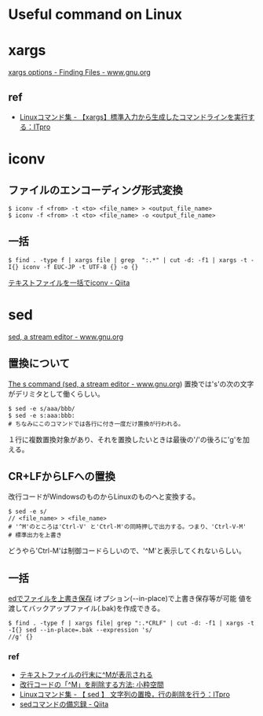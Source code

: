 # Useful command on Linux


# xargs
<a href="https://www.gnu.org/software/findutils/manual/html_node/find_html/xargs-options.html">xargs options - Finding Files - www.gnu.org</a>


## ref
- <a href="http://itpro.nikkeibp.co.jp/article/COLUMN/20140331/547143/">Linuxコマンド集 - 【xargs】標準入力から生成したコマンドラインを実行する：ITpro</a>

# iconv
## ファイルのエンコーディング形式変換
```
$ iconv -f <from> -t <to> <file_name> > <output_file_name>
$ iconv -f <from> -t <to> <file_name> -o <output_file_name>
```

## 一括
```
$ find . -type f | xargs file | grep  ":.*" | cut -d: -f1 | xargs -t -I{} iconv -f EUC-JP -t UTF-8 {} -o {}
```

<a href="https://qiita.com/yocifico/items/316bf6fd22b277cf2aa6">テキストファイルを一括でiconv - Qiita</a>


# sed
<a href="https://www.gnu.org/software/sed/manual/sed.html">sed, a stream editor - www.gnu.org</a>
## 置換について
<a href="https://www.gnu.org/software/sed/manual/sed.html#The-_0022s_0022-Command">The s command (sed, a stream editor - www.gnu.org)</a>
置換では's'の次の文字がデリミタとして働くらしい。
```
$ sed -e s/aaa/bbb/
$ sed -e s:aaa:bbb:
# ちなみにこのコマンドでは各行に付き一度だけ置換が行われる。
```
１行に複数置換対象があり、それを置換したいときは最後の'/'の後ろに'g'を加える。

## CR+LFからLFへの置換
改行コードがWindowsのものからLinuxのものへと変換する。
```
$ sed -e s/// <file_name> > <file_name>
# '^M'のところは'Ctrl-V' と'Ctrl-M'の同時押しで出力する。つまり、'Ctrl-V-M'
# 標準出力を上書き
```
どうやら'Ctrl-M'は制御コードらしいので、'^M'と表示してくれないらしい。

## 一括
<a href="http://www.dab.hi-ho.ne.jp/sasa/biboroku/unix/sed-i.html">edでファイルを上書き保存</a>
iオプション(--in-place)で上書き保存等が可能
値を渡してバックアップファイル(.bak)を作成できる。
```
$ find . -type f | xargs file| grep ":.*CRLF" | cut -d: -f1 | xargs -t -I{} sed --in-place=.bak --expression 's///g' {}
```

### ref
- <a href="http://www.atmarkit.co.jp/flinux/rensai/linuxtips/164linendm.html">テキストファイルの行末に^Mが表示される</a>
- <a href="http://www.koikikukan.com/archives/2013/10/15-013333.php">改行コードの「^M」を削除する方法: 小粋空間</a>
- <a href="http://itpro.nikkeibp.co.jp/article/COLUMN/20060227/230879/">Linuxコマンド集 - 【 sed 】 文字列の置換，行の削除を行う：ITpro</a>
- <a href="https://qiita.com/takech9203/items/b96eff5773ce9d9cc9b3">sedコマンドの備忘録 - Qiita</a>







